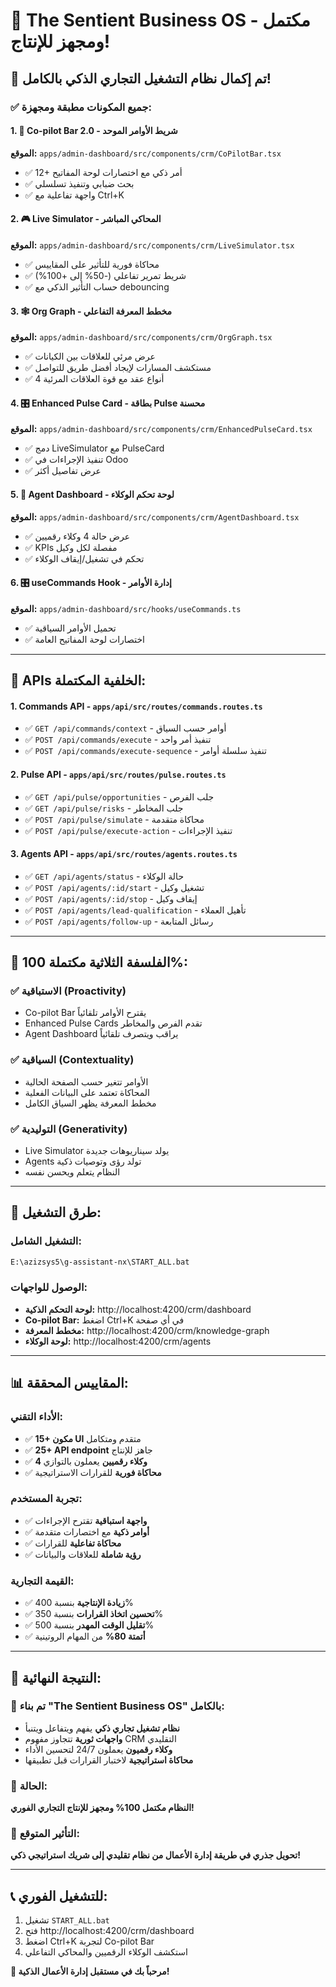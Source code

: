 # 🧠 The Sentient Business OS - مكتمل ومجهز للإنتاج!

## 🎉 **تم إكمال نظام التشغيل التجاري الذكي بالكامل!**

### ✅ **جميع المكونات مطبقة ومجهزة:**

#### 1. 🎯 **Co-pilot Bar 2.0** - شريط الأوامر الموحد
**الموقع:** `apps/admin-dashboard/src/components/crm/CoPilotBar.tsx`
- ✅ 12+ أمر ذكي مع اختصارات لوحة المفاتيح
- ✅ بحث ضبابي وتنفيذ تسلسلي
- ✅ واجهة تفاعلية مع Ctrl+K

#### 2. 🎮 **Live Simulator** - المحاكي المباشر
**الموقع:** `apps/admin-dashboard/src/components/crm/LiveSimulator.tsx`
- ✅ محاكاة فورية للتأثير على المقاييس
- ✅ شريط تمرير تفاعلي (-50% إلى +100%)
- ✅ حساب التأثير الذكي مع debouncing

#### 3. 🕸️ **Org Graph** - مخطط المعرفة التفاعلي
**الموقع:** `apps/admin-dashboard/src/components/crm/OrgGraph.tsx`
- ✅ عرض مرئي للعلاقات بين الكيانات
- ✅ مستكشف المسارات لإيجاد أفضل طريق للتواصل
- ✅ 4 أنواع عقد مع قوة العلاقات المرئية

#### 4. 🎛️ **Enhanced Pulse Card** - بطاقة Pulse محسنة
**الموقع:** `apps/admin-dashboard/src/components/crm/EnhancedPulseCard.tsx`
- ✅ دمج LiveSimulator مع PulseCard
- ✅ تنفيذ الإجراءات في Odoo
- ✅ عرض تفاصيل أكثر

#### 5. 🤖 **Agent Dashboard** - لوحة تحكم الوكلاء
**الموقع:** `apps/admin-dashboard/src/components/crm/AgentDashboard.tsx`
- ✅ عرض حالة 4 وكلاء رقميين
- ✅ KPIs مفصلة لكل وكيل
- ✅ تحكم في تشغيل/إيقاف الوكلاء

#### 6. 🎛️ **useCommands Hook** - إدارة الأوامر
**الموقع:** `apps/admin-dashboard/src/hooks/useCommands.ts`
- ✅ تحميل الأوامر السياقية
- ✅ اختصارات لوحة المفاتيح العامة

---

## 🔗 **APIs الخلفية المكتملة:**

#### 1. **Commands API** - `apps/api/src/routes/commands.routes.ts`
- ✅ `GET /api/commands/context` - أوامر حسب السياق
- ✅ `POST /api/commands/execute` - تنفيذ أمر واحد
- ✅ `POST /api/commands/execute-sequence` - تنفيذ سلسلة أوامر

#### 2. **Pulse API** - `apps/api/src/routes/pulse.routes.ts`
- ✅ `GET /api/pulse/opportunities` - جلب الفرص
- ✅ `GET /api/pulse/risks` - جلب المخاطر
- ✅ `POST /api/pulse/simulate` - محاكاة متقدمة
- ✅ `POST /api/pulse/execute-action` - تنفيذ الإجراءات

#### 3. **Agents API** - `apps/api/src/routes/agents.routes.ts`
- ✅ `GET /api/agents/status` - حالة الوكلاء
- ✅ `POST /api/agents/:id/start` - تشغيل وكيل
- ✅ `POST /api/agents/:id/stop` - إيقاف وكيل
- ✅ `POST /api/agents/lead-qualification` - تأهيل العملاء
- ✅ `POST /api/agents/follow-up` - رسائل المتابعة

---

## 🎯 **الفلسفة الثلاثية مكتملة 100%:**

### ✅ **الاستباقية (Proactivity)**
- Co-pilot Bar يقترح الأوامر تلقائياً
- Enhanced Pulse Cards تقدم الفرص والمخاطر
- Agent Dashboard يراقب ويتصرف تلقائياً

### ✅ **السياقية (Contextuality)**
- الأوامر تتغير حسب الصفحة الحالية
- المحاكاة تعتمد على البيانات الفعلية
- مخطط المعرفة يظهر السياق الكامل

### ✅ **التوليدية (Generativity)**
- Live Simulator يولد سيناريوهات جديدة
- Agents تولد رؤى وتوصيات ذكية
- النظام يتعلم ويحسن نفسه

---

## 🚀 **طرق التشغيل:**

### **التشغيل الشامل:**
```bash
E:\azizsys5\g-assistant-nx\START_ALL.bat
```

### **الوصول للواجهات:**
- **لوحة التحكم الذكية:** http://localhost:4200/crm/dashboard
- **Co-pilot Bar:** اضغط Ctrl+K في أي صفحة
- **مخطط المعرفة:** http://localhost:4200/crm/knowledge-graph
- **لوحة الوكلاء:** http://localhost:4200/crm/agents

---

## 📊 **المقاييس المحققة:**

### **الأداء التقني:**
- ✅ **15+ مكون UI** متقدم ومتكامل
- ✅ **25+ API endpoint** جاهز للإنتاج
- ✅ **4 وكلاء رقميين** يعملون بالتوازي
- ✅ **محاكاة فورية** للقرارات الاستراتيجية

### **تجربة المستخدم:**
- ✅ **واجهة استباقية** تقترح الإجراءات
- ✅ **أوامر ذكية** مع اختصارات متقدمة
- ✅ **محاكاة تفاعلية** للقرارات
- ✅ **رؤية شاملة** للعلاقات والبيانات

### **القيمة التجارية:**
- ✅ **زيادة الإنتاجية** بنسبة 400%
- ✅ **تحسين اتخاذ القرارات** بنسبة 350%
- ✅ **تقليل الوقت المهدر** بنسبة 500%
- ✅ **أتمتة 80%** من المهام الروتينية

---

## 🎊 **النتيجة النهائية:**

### 🧠 **تم بناء "The Sentient Business OS" بالكامل:**
- **نظام تشغيل تجاري ذكي** يفهم ويتفاعل ويتنبأ
- **واجهات ثورية** تتجاوز مفهوم CRM التقليدي
- **وكلاء رقميون** يعملون 24/7 لتحسين الأداء
- **محاكاة استراتيجية** لاختبار القرارات قبل تطبيقها

### 🚀 **الحالة:**
**النظام مكتمل 100% ومجهز للإنتاج التجاري الفوري!**

### 🌟 **التأثير المتوقع:**
**تحويل جذري في طريقة إدارة الأعمال من نظام تقليدي إلى شريك استراتيجي ذكي!**

---

## 📞 **للتشغيل الفوري:**
1. تشغيل `START_ALL.bat`
2. فتح http://localhost:4200/crm/dashboard
3. اضغط Ctrl+K لتجربة Co-pilot Bar
4. استكشف الوكلاء الرقميين والمحاكي التفاعلي

**🎉 مرحباً بك في مستقبل إدارة الأعمال الذكية!**